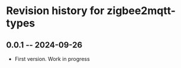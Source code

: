# Revision history for zigbee2mqtt-types

## 0.0.1 -- 2024-09-26

- First version. Work in progress
